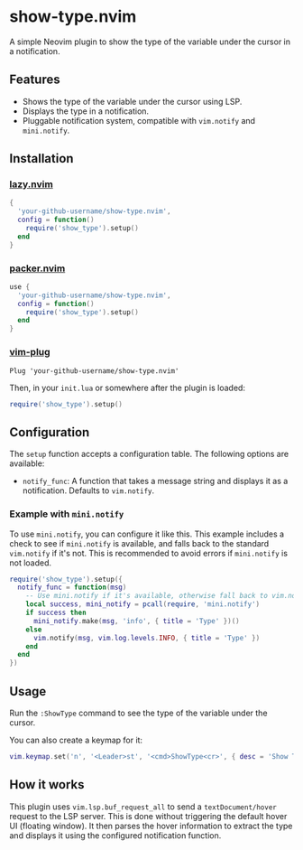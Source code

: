 # show-type.nvim

A simple Neovim plugin to show the type of the variable under the cursor in a notification.

## Features

- Shows the type of the variable under the cursor using LSP.
- Displays the type in a notification.
- Pluggable notification system, compatible with `vim.notify` and `mini.notify`.

## Installation

### [lazy.nvim](https://github.com/folke/lazy.nvim)

```lua
{
  'your-github-username/show-type.nvim',
  config = function()
    require('show_type').setup()
  end
}
```

### [packer.nvim](https://github.com/wbthomason/packer.nvim)

```lua
use {
  'your-github-username/show-type.nvim',
  config = function()
    require('show_type').setup()
  end
}
```

### [vim-plug](https://github.com/junegunn/vim-plug)

```vim
Plug 'your-github-username/show-type.nvim'
```

Then, in your `init.lua` or somewhere after the plugin is loaded:
```lua
require('show_type').setup()
```

## Configuration

The `setup` function accepts a configuration table. The following options are available:

- `notify_func`: A function that takes a message string and displays it as a notification. Defaults to `vim.notify`.

### Example with `mini.notify`

To use `mini.notify`, you can configure it like this. This example includes a check to see if `mini.notify` is available, and falls back to the standard `vim.notify` if it's not. This is recommended to avoid errors if `mini.notify` is not loaded.

```lua
require('show_type').setup({
  notify_func = function(msg)
    -- Use mini.notify if it's available, otherwise fall back to vim.notify
    local success, mini_notify = pcall(require, 'mini.notify')
    if success then
      mini_notify.make(msg, 'info', { title = 'Type' })()
    else
      vim.notify(msg, vim.log.levels.INFO, { title = 'Type' })
    end
  end
})
```

## Usage

Run the `:ShowType` command to see the type of the variable under the cursor.

You can also create a keymap for it:
```lua
vim.keymap.set('n', '<Leader>st', '<cmd>ShowType<cr>', { desc = 'Show Type' })
```

## How it works

This plugin uses `vim.lsp.buf_request_all` to send a `textDocument/hover` request to the LSP server. This is done without triggering the default hover UI (floating window). It then parses the hover information to extract the type and displays it using the configured notification function.

